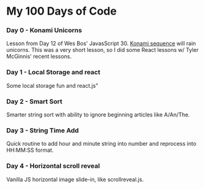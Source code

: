 
#  My 100 Days of Code  #

### Day 0 - Konami Unicorns ###
Lesson from Day 12 of Wes Bos' JavasScript 30. [Konami sequence](https://www.wikiwand.com/en/Konami_Code) will rain unicorns.  This was a very short lesson, so I did some React lessons w/ Tyler McGinnis' recent lessons.

### Day 1 - Local Storage and react ###
Some local storage fun and react.js"

### Day 2 - Smart Sort ###
Smarter string sort with ability to ignore beginning articles like A/An/The.

### Day 3 - String Time Add ###
Quick routine to add hour and minute string into number and reprocess into HH:MM:SS format.

### Day 4 - Horizontal scroll reveal ###
Vanilla JS horizontal image slide-in, like scrollreveal.js.
